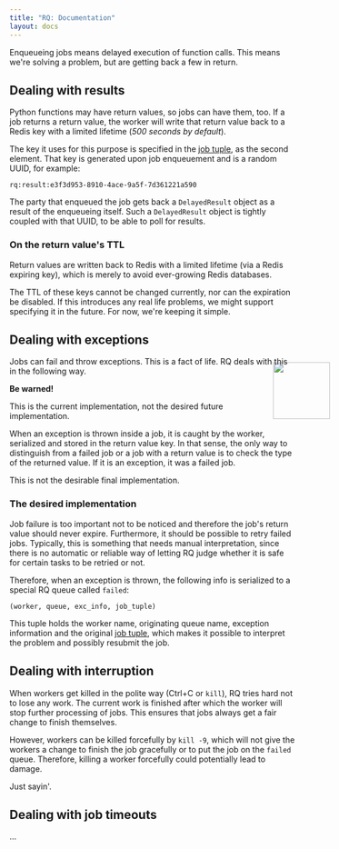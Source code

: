 ```yaml
---
title: "RQ: Documentation"
layout: docs
---
```


Enqueueing jobs means delayed execution of function calls.  This means we're
solving a problem, but are getting back a few in return.


## Dealing with results

Python functions may have return values, so jobs can have them, too.  If a job
returns a return value, the worker will write that return value back to a Redis
key with a limited lifetime (_500 seconds by default_).

The key it uses for this purpose is specified in the
<a href="{{site.baseurl}}docs/internals/#job-tuple">job tuple</a>, as the
second element.  That key is generated upon job enqueuement and is a random
UUID, for example:

    rq:result:e3f3d953-8910-4ace-9a5f-7d361221a590

The party that enqueued the job gets back a `DelayedResult` object as a result
of the enqueueing itself.  Such a `DelayedResult` object is tightly coupled
with that UUID, to be able to poll for results.


### On the return value's TTL

Return values are written back to Redis with a limited lifetime (via a Redis
expiring key), which is merely to avoid ever-growing Redis databases.

The TTL of these keys cannot be changed currently, nor can the expiration be
disabled.  If this introduces any real life problems, we might support
specifying it in the future.  For now, we're keeping it simple.


## Dealing with exceptions

Jobs can fail and throw exceptions.  This is a fact of life.  RQ deals with
this in the following way.

<div class="warning">
    <img style="float: right; margin-right: -60px; margin-top: -38px; height: 100px;" src="http://a.dryicons.com/images/icon_sets/colorful_stickers_icons_set/png/256x256/warning.png" />
    <strong>Be warned!</strong>
    <p>This is the current implementation, not the desired future implementation.</p>
</div>

When an exception is thrown inside a job, it is caught by the worker,
serialized and stored in the return value key.  In that sense, the only way to
distinguish from a failed job or a job with a return value is to check the type
of the returned value.  If it is an exception, it was a failed job.

This is not the desirable final implementation.


### The desired implementation

Job failure is too important not to be noticed and therefore the job's return
value should never expire.  Furthermore, it should be possible to retry failed
jobs.  Typically, this is something that needs manual interpretation, since
there is no automatic or reliable way of letting RQ judge whether it is safe
for certain tasks to be retried or not.

Therefore, when an exception is thrown, the following info is serialized to
a special RQ queue called `failed`:

    (worker, queue, exc_info, job_tuple)

This tuple holds the worker name, originating queue name, exception information
and the original <a href="{{site.baseurl}}docs/internals/#job-tuple">job
tuple</a>, which makes it possible to interpret the problem and possibly
resubmit the job.


## Dealing with interruption

When workers get killed in the polite way (Ctrl+C or `kill`), RQ tries hard not
to lose any work.  The current work is finished after which the worker will
stop further processing of jobs.  This ensures that jobs always get a fair
change to finish themselves.

However, workers can be killed forcefully by `kill -9`, which will not give the
workers a change to finish the job gracefully or to put the job on the `failed`
queue.  Therefore, killing a worker forcefully could potentially lead to
damage.

Just sayin'.


## Dealing with job timeouts

...
